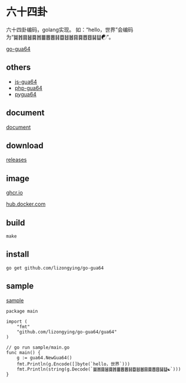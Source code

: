 # 六十四卦

六十四卦编码，golang实现。
如：“hello，世界”会编码为“䷯䷬䷿䷶䷸䷬䷀䷌䷌䷎䷼䷲䷰䷳䷸䷘䷔䷭䷒☯”。

[go-gua64](https://github.com/lizongying/go-gua64)

## others

* [js-gua64](https://github.com/lizongying/js-gua64)
* [php-gua64](https://github.com/lizongying/php-gua64)
* [pygua64](https://github.com/lizongying/pygua64)

## document

[document](https://pkg.go.dev/github.com/lizongying/go-gua64)

## download

[releases](https://github.com/lizongying/go-gua64/releases/latest)

## image

[ghcr.io](https://github.com/lizongying/go-gua64/pkgs/container/go-gua64)

[hub.docker.com](https://hub.docker.com/r/lizongying/go-gua64)

## build

```shell
make
```

## install

```
go get github.com/lizongying/go-gua64
```

## sample

[sample](./sample)

```
package main

import (
	"fmt"
	"github.com/lizongying/go-gua64/gua64"
)

// go run sample/main.go
func main() {
	g := gua64.NewGua64()
	fmt.Println(g.Encode([]byte(`hello，世界`)))
	fmt.Println(string(g.Decode(`䷯䷬䷿䷶䷸䷬䷀䷌䷌䷎䷼䷲䷰䷳䷸䷘䷔䷭䷒☯`)))
}
```